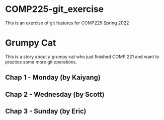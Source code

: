 # COMP225-git_exercise
This is an exercise of git features for COMP225 Spring 2022


# Grumpy Cat
This is a story about a grumpy cat who just finished COMP 221 and want to practice some more git operations.

## Chap 1 - Monday (by Kaiyang)

## Chap 2 - Wednesday (by Scott)

## Chap 3 - Sunday (by Eric)